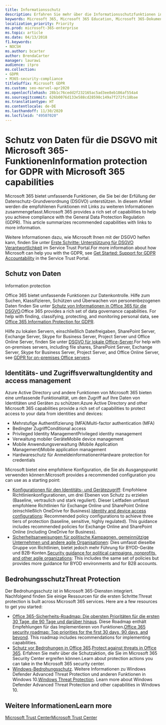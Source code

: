```yaml
---
title: Informationsschutz
description: Erfahren Sie mehr über die Informationsschutzfunktionen in Microsoft 365 für die DSGVO (EU-Datenschutz-Grundverordnung).
keywords: Microsoft 365, Microsoft 365 Education, Microsoft 365-Dokumentation, DSGVO
localization_priority: Priority
ms.prod: microsoft-365-enterprise
ms.topic: article
ms.date: 04/13/2018
f1.keywords:
- NOCSH
ms.author: bcarter
author: BrendaCarter
manager: laurawi
audience: itpro
ms.collection:
- GDPR
- M365-security-compliance
titleSuffix: Microsoft GDPR
ms.custom: seo-marvel-apr2020
ms.openlocfilehash: 28b1c76cedd2f232165ac5ad3ee8eb186af554a4
ms.sourcegitcommit: 626b0076d133e588cd28598c149a7f272fc18bae
ms.translationtype: HT
ms.contentlocale: de-DE
ms.lasthandoff: 11/30/2020
ms.locfileid: "49507020"
---
```

# <a name="information-protection-for-gdpr-with-microsoft-365-capabilities"></a><span data-ttu-id="080b7-104">Schutz von Daten für die DSGVO mit Microsoft 365-Funktionen</span><span class="sxs-lookup"><span data-stu-id="080b7-104">Information protection for GDPR with Microsoft 365 capabilities</span></span>

<span data-ttu-id="080b7-p101">Microsoft 365 bietet umfassende Funktionen, die Sie bei der Erfüllung der Datenschutz-Grundverordnung (DSGVO) unterstützen. In diesem Artikel werden die empfohlenen Funktionen mit Links zu weiteren Informationen zusammengefasst.</span><span class="sxs-lookup"><span data-stu-id="080b7-p101">Microsoft 365 provides a rich set of capabilities to help you achieve compliance with the General Data Protection Regulation (GDPR). This article summarizes recommended capabilities with links to more information.</span></span>

<span data-ttu-id="080b7-107">Weitere Informationen dazu, wie Microsoft Ihnen mit der DSGVO helfen kann, finden Sie unter [Erste Schritte: Unterstützung für DSGVO Verantwortlichkeit](https://servicetrust.microsoft.com/ViewPage/GDPRGetStarted) im Service Trust Portal.</span><span class="sxs-lookup"><span data-stu-id="080b7-107">For more information about how Microsoft can help you with the GDPR, see [Get Started: Support for GDPR Accountability](https://servicetrust.microsoft.com/ViewPage/GDPRGetStarted) in the Service Trust Portal.</span></span>

## <a name="information-protection"></a><span data-ttu-id="080b7-108">Schutz von Daten
</span><span class="sxs-lookup"><span data-stu-id="080b7-108">Information protection</span></span>

<span data-ttu-id="080b7-p102">Office 365 bietet umfassende Funktionen zur Datenkontrolle. Hilfe zum Suchen, Klassifizieren, Schützen und Überwachen von personenbezogenen Daten finden Sie unter [Schutz von Informationen in Office 365 für die DSGVO](https://docs.microsoft.com/microsoft-365/compliance/office-365-information-protection-for-gdpr).</span><span class="sxs-lookup"><span data-stu-id="080b7-p102">Office 365 provides a rich set of data governance capabilities. For help with finding, classifying, protecting, and monitoring personal data, see [Office 365 Information Protection for GDPR](https://docs.microsoft.com/microsoft-365/compliance/office-365-information-protection-for-gdpr).</span></span>

<span data-ttu-id="080b7-111">Hilfe zu lokalen Servern, einschließlich Dateifreigaben, SharePoint Server, Exchange Server, Skype for Business Server, Project Server und Office Online Server, finden Sie unter [DSGVO für lokale Office-Server](https://docs.microsoft.com/microsoft-365/compliance/gdpr-for-office-servers).</span><span class="sxs-lookup"><span data-stu-id="080b7-111">For help with on-premises servers, including file shares, SharePoint Server, Exchange Server, Skype for Business Server, Project Server, and Office Online Server, see [GDPR for on-premises Office servers](https://docs.microsoft.com/microsoft-365/compliance/gdpr-for-office-servers).</span></span> 

## <a name="identity-and-access-management"></a><span data-ttu-id="080b7-112">Identitäts- und Zugriffsverwaltung</span><span class="sxs-lookup"><span data-stu-id="080b7-112">Identity and access management</span></span>

<span data-ttu-id="080b7-113">Azure Active Directory und andere Funktionen von Microsoft 365 bieten eine umfassende Funktionalität, um den Zugriff auf Ihre Daten von Identitäten und Geräten zu schützen:</span><span class="sxs-lookup"><span data-stu-id="080b7-113">Azure Active Directory and other Microsoft 365 capabilities provide a rich set of capabilities to protect access to your data from identities and devices:</span></span>

- <span data-ttu-id="080b7-114">Mehrstufige Authentifizierung (MFA)</span><span class="sxs-lookup"><span data-stu-id="080b7-114">Multi-factor authentication (MFA)</span></span>
- <span data-ttu-id="080b7-115">Bedingter Zugriff</span><span class="sxs-lookup"><span data-stu-id="080b7-115">Conditional access</span></span>
- <span data-ttu-id="080b7-116">Privileged Identity Management</span><span class="sxs-lookup"><span data-stu-id="080b7-116">Privileged identity management</span></span>
- <span data-ttu-id="080b7-117">Verwaltung mobiler Geräte</span><span class="sxs-lookup"><span data-stu-id="080b7-117">Mobile device management</span></span>
- <span data-ttu-id="080b7-118">Mobile Anwendungsverwaltung (Mobile Application Management)</span><span class="sxs-lookup"><span data-stu-id="080b7-118">Mobile application management</span></span>
- <span data-ttu-id="080b7-119">Hardwareschutz für Anmeldeinformationen</span><span class="sxs-lookup"><span data-stu-id="080b7-119">Hardware protection for credentials</span></span>

<span data-ttu-id="080b7-120">Microsoft bietet eine empfohlene Konfiguration, die Sie als Ausgangspunkt verwenden können:</span><span class="sxs-lookup"><span data-stu-id="080b7-120">Microsoft provides a recommended configuration you can use as a starting point:</span></span>

- <span data-ttu-id="080b7-p103">[Konfigurationen für den Identitäts- und Gerätezugriff](https://docs.microsoft.com/microsoft-365/security/office-365-security/microsoft-365-policies-configurations): Empfohlene Richtlinienkonfigurationen, um drei Ebenen von Schutz zu erzielen (Baseline, vertraulich und stark reguliert). Dieser Leitfaden umfasst empfohlene Richtlinien für Exchange Online und SharePoint Online (einschließlich OneDrive for Business).</span><span class="sxs-lookup"><span data-stu-id="080b7-p103">[Identity and device access configurations](https://docs.microsoft.com/microsoft-365/security/office-365-security/microsoft-365-policies-configurations): Recommended policy configurations to achieve three tiers of protection (baseline, sensitive, highly regulated). This guidance includes recommended policies for Exchange Online and SharePoint Online (including OneDrive for Business).</span></span>
- <span data-ttu-id="080b7-123">[Sicherheitsanweisungen für politische Kampagnen, gemeinnützige Unternehmen und andere agile Organisationen](https://docs.microsoft.com/microsoft-365/security/office-365-security/microsoft-security-guidance-for-political-campaigns-nonprofits-and-other-agile-o): Dies umfasst dieselbe Gruppe von Richtlinien, bietet jedoch mehr Führung für BYOD-Geräte und B2B-Konten.</span><span class="sxs-lookup"><span data-stu-id="080b7-123">[Security guidance for political campaigns, nonprofits, and other agile organizations](https://docs.microsoft.com/microsoft-365/security/office-365-security/microsoft-security-guidance-for-political-campaigns-nonprofits-and-other-agile-o): This includes the same set of policies but provides more guidance for BYOD environments and for B2B accounts.</span></span>

## <a name="threat-protection"></a><span data-ttu-id="080b7-124">Bedrohungsschutz</span><span class="sxs-lookup"><span data-stu-id="080b7-124">Threat Protection</span></span>

<span data-ttu-id="080b7-p104">Der Bedrohungsschutz ist in Microsoft 365-Diensten integriert. Nachfolgend finden Sie einige Ressourcen für die ersten Schritte:</span><span class="sxs-lookup"><span data-stu-id="080b7-p104">Threat protection is built across Microsoft 365 services. Here are a few resources to get you started:</span></span>

- <span data-ttu-id="080b7-p105">[Office 365-Sicherheits-Roadmap: Die obersten Prioritäten für die ersten 30 Tage, die 90 Tage und darüber hinaus](https://docs.microsoft.com/microsoft-365/security/office-365-security/security-roadmap). Diese Roadmap enthält Empfehlungen für das Implementieren von Funktionen.</span><span class="sxs-lookup"><span data-stu-id="080b7-p105">[Office 365 security roadmap: Top priorities for the first 30 days, 90 days, and beyond](https://docs.microsoft.com/microsoft-365/security/office-365-security/security-roadmap). This roadmap includes recommendations for implementing capabilities.</span></span> 
- <span data-ttu-id="080b7-129">[Schutz vor Bedrohungen in Office 365](https://docs.microsoft.com/microsoft-365/security/office-365-security/protect-against-threats).</span><span class="sxs-lookup"><span data-stu-id="080b7-129">[Protect against threats in Office 365](https://docs.microsoft.com/microsoft-365/security/office-365-security/protect-against-threats).</span></span> <span data-ttu-id="080b7-130">Erfahren Sie mehr über die Schutzaktion, die Sie im Microsoft 365 Security Center ergreifen können.</span><span class="sxs-lookup"><span data-stu-id="080b7-130">Learn about protection actions you can take in the Microsoft 365 security center.</span></span>
- <span data-ttu-id="080b7-p107">[Windows-Bedrohungsschutz](https://docs.microsoft.com/windows/security/threat-protection/). Weitere Informationen zu Windows Defender Advanced Threat Protection und anderen Funktionen in Windows 10.</span><span class="sxs-lookup"><span data-stu-id="080b7-p107">[Windows Threat Protection](https://docs.microsoft.com/windows/security/threat-protection/). Learn more about Windows Defender Advanced Threat Protection and other capabilities in Windows 10.</span></span>

## <a name="learn-more"></a><span data-ttu-id="080b7-133">Weitere Informationen</span><span class="sxs-lookup"><span data-stu-id="080b7-133">Learn more</span></span>

[<span data-ttu-id="080b7-134">Microsoft Trust Center</span><span class="sxs-lookup"><span data-stu-id="080b7-134">Microsoft Trust Center</span></span>](https://www.microsoft.com/trust-center/privacy/gdpr-overview)
